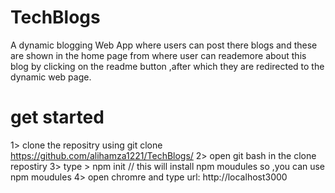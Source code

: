 # TechBlogs
A dynamic blogging Web App  where users can post there blogs and these are shown in the home page  from where user can reademore about this blog  by clicking on the readme button ,after which they are redirected to the dynamic web page. 

# get started
1> clone the repositry using git clone https://github.com/alihamza1221/TechBlogs/
2> open git bash in the clone repostiry 
3> type > npm init 
    // this will install npm moudules so ,you can use npm moudules
4> open chromre and type url: http://localhost3000
